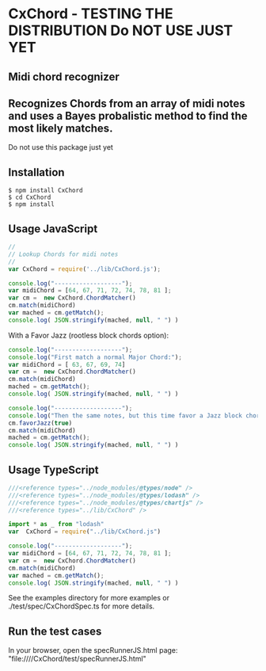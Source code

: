 # CxChord - TESTING THE DISTRIBUTION Do NOT USE JUST YET
## Midi chord recognizer ##

Recognizes Chords from an array of midi notes and uses a Bayes probalistic method to find the most likely matches.
-------------

Do not use this package just yet 


Installation
-------------

    $ npm install CxChord
    $ cd CxChord
    $ npm install


Usage JavaScript
----------------
```javascript
//
// Lookup Chords for midi notes
// 
var CxChord = require('../lib/CxChord.js');

console.log("-------------------");
var midiChord = [64, 67, 71, 72, 74, 78, 81 ];
var cm =  new CxChord.ChordMatcher()
cm.match(midiChord)
var mached = cm.getMatch();
console.log( JSON.stringify(mached, null, " ") )
```

With a Favor Jazz (rootless block chords option):

```javascript
console.log("-------------------");
console.log("First match a normal Major Chord:");
var midiChord = [ 63, 67, 69, 74] 
var cm =  new CxChord.ChordMatcher()
cm.match(midiChord)
mached = cm.getMatch();
console.log( JSON.stringify(mached, null, " ") )

console.log("-------------------");
console.log("Then the same notes, but this time favor a Jazz block chord interpretation:");
cm.favorJazz(true)
cm.match(midiChord)
mached = cm.getMatch();
console.log( JSON.stringify(mached, null, " ") )
```

Usage TypeScript
----------------
```javascript
///<reference types="../node_modules/@types/node" />
///<reference types="../node_modules/@types/lodash" />
///<reference types="../node_modules/@types/chartjs" />
///<reference types="../lib/CxChord" />

import * as _ from "lodash"
var  CxChord = require("../lib/CxChord.js")

console.log("-------------------");
var midiChord = [64, 67, 71, 72, 74, 78, 81 ];
var cm =  new CxChord.ChordMatcher()
cm.match(midiChord)
var mached = cm.getMatch();
console.log( JSON.stringify(mached, null, " ") )
```

See the examples directory for more examples or ./test/spec/CxChordSpec.ts for more details.

Run the test cases
------------------

In your browser, open the specRunnerJS.html page: "file:///<your own full path>/CxChord/test/specRunnerJS.html"
